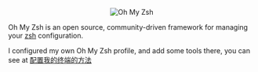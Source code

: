 <p align="center"><img src="https://s3.amazonaws.com/ohmyzsh/oh-my-zsh-logo.png" alt="Oh My Zsh"></p>

Oh My Zsh is an open source, community-driven framework for managing your [zsh](https://www.zsh.org/) configuration.

I configured my own Oh My Zsh profile, and add some tools there, you can see at [配置我的终端的方法](https://github.com/tangjiahua/note/blob/main/mynote/%E9%85%8D%E7%BD%AE%E6%88%91%E7%9A%84%E7%BB%88%E7%AB%AF.md)
